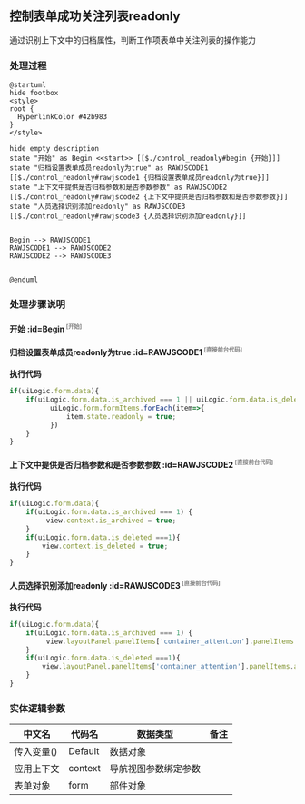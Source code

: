 ## 控制表单成功关注列表readonly <!-- {docsify-ignore-all} -->

   通过识别上下文中的归档属性，判断工作项表单中关注列表的操作能力

### 处理过程

```plantuml
@startuml
hide footbox
<style>
root {
  HyperlinkColor #42b983
}
</style>

hide empty description
state "开始" as Begin <<start>> [[$./control_readonly#begin {开始}]]
state "归档设置表单成员readonly为true" as RAWJSCODE1  [[$./control_readonly#rawjscode1 {归档设置表单成员readonly为true}]]
state "上下文中提供是否归档参数和是否参数参数" as RAWJSCODE2  [[$./control_readonly#rawjscode2 {上下文中提供是否归档参数和是否参数参数}]]
state "人员选择识别添加readonly" as RAWJSCODE3  [[$./control_readonly#rawjscode3 {人员选择识别添加readonly}]]


Begin --> RAWJSCODE1
RAWJSCODE1 --> RAWJSCODE2
RAWJSCODE2 --> RAWJSCODE3


@enduml
```


### 处理步骤说明

#### 开始 :id=Begin<sup class="footnote-symbol"> <font color=gray size=1>[开始]</font></sup>




#### 归档设置表单成员readonly为true :id=RAWJSCODE1<sup class="footnote-symbol"> <font color=gray size=1>[直接前台代码]</font></sup>



<p class="panel-title"><b>执行代码</b></p>

```javascript
if(uiLogic.form.data){
    if(uiLogic.form.data.is_archived === 1 || uiLogic.form.data.is_deleted ===1) {
          uiLogic.form.formItems.forEach(item=>{
              item.state.readonly = true;
          })
    }
}
```

#### 上下文中提供是否归档参数和是否参数参数 :id=RAWJSCODE2<sup class="footnote-symbol"> <font color=gray size=1>[直接前台代码]</font></sup>



<p class="panel-title"><b>执行代码</b></p>

```javascript
if(uiLogic.form.data){
    if(uiLogic.form.data.is_archived === 1) {
         view.context.is_archived = true;
    }
    if(uiLogic.form.data.is_deleted ===1){
        view.context.is_deleted = true;
    }
}
```

#### 人员选择识别添加readonly :id=RAWJSCODE3<sup class="footnote-symbol"> <font color=gray size=1>[直接前台代码]</font></sup>



<p class="panel-title"><b>执行代码</b></p>

```javascript
if(uiLogic.form.data){
    if(uiLogic.form.data.is_archived === 1) {
         view.layoutPanel.panelItems['container_attention'].panelItems.attentions.state.readonly = true;
    }
    if(uiLogic.form.data.is_deleted ===1){
        view.layoutPanel.panelItems['container_attention'].panelItems.attentions.state.readonly = true;
    }
}
```



### 实体逻辑参数

|    中文名   |    代码名    |  数据类型      |备注 |
| --------| --------| --------  | --------   |
|传入变量(<i class="fa fa-check"/></i>)|Default|数据对象||
|应用上下文|context|导航视图参数绑定参数||
|表单对象|form|部件对象||

